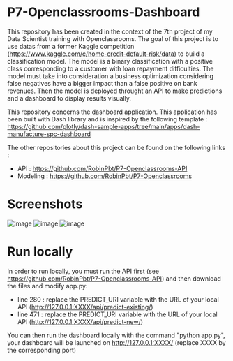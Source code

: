 # P7-Openclassrooms-Dashboard
This repository has been created in the context of the 7th project of my Data Scientist training with Openclassrooms. 
The goal of this project is to use datas from a former Kaggle competition (https://www.kaggle.com/c/home-credit-default-risk/data) to build a classification model. 
The model is a binary classification with a positive class corresponding to a customer with loan repayment difficulties. 
The model must take into consideration a business optimization considering false negatives have a bigger impact than a false positive on bank revenues. 
Then the model is deployed throught an API to make predictions and a dashboard to display results visually.

This repository concerns the dashboard application. This application has been built with Dash library and is inspired by the following template : https://github.com/plotly/dash-sample-apps/tree/main/apps/dash-manufacture-spc-dashboard

The other repositories about this project can be found on the following links :
- API : https://github.com/RobinPbt/P7-Openclassrooms-API
- Modeling : https://github.com/RobinPbt/P7-Openclassrooms

# Screenshots

![image](https://user-images.githubusercontent.com/104992181/193087389-f8685ef4-d192-4b79-840a-cee0423a798b.png)
![image](https://user-images.githubusercontent.com/104992181/193087412-38f165e0-f299-4f8a-baaf-361d19a7047e.png)
![image](https://user-images.githubusercontent.com/104992181/193087429-8ed3fea7-9471-4785-bbcf-d7553494723a.png)

# Run locally

In order to run locally, you must run the API first (see https://github.com/RobinPbt/P7-Openclassrooms-API) and then download the files and modify app.py:
- line 280 : replace the PREDICT_URI variable with the URL of your local API (http://127.0.0.1:XXXX/api/predict-existing/)
- line 471 : replace the PREDICT_URI variable with the URL of your local API (http://127.0.0.1:XXXX/api/predict-new/) 

You can then run the dashboard locally with the command "python app.py", your dashboard will be launched on http://127.0.0.1:XXXX/ (replace XXXX by the corresponding port)
